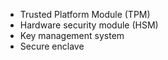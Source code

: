 - Trusted Platform Module (TPM)  
- Hardware security module (HSM)  
- Key management system  
- Secure enclave  